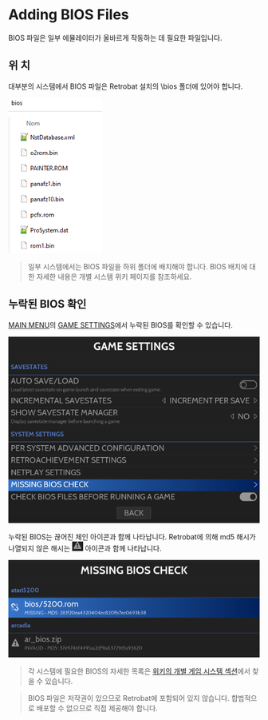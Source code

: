 # Adding BIOS Files

BIOS 파일은 일부 에뮬레이터가 올바르게 작동하는 데 필요한 파일입니다.

## 위 치

대부분의 시스템에서 BIOS 파일은 Retrobat 설치의 \bios 폴더에 있어야 합니다.

![](01.png)

> 일부 시스템에서는 BIOS 파일을 하위 폴더에 배치해야 합니다. BIOS 배치에 대한 자세한 내용은 개별 시스템 위키 페이지를 참조하세요.


## 누락된 BIOS 확인
[MAIN MENU](https://wiki.retrobat.org/navigation/main-menu)의 [GAME SETTINGS](https://wiki.retrobat.org/navigation/main-menu#game-settings)에서 누락된 BIOS를 확인할 수 있습니다.

![](02.png)

누락된 BIOS는 끊어진 체인 아이콘과 함께 나타납니다. Retrobat에 의해 md5 해시가 나열되지 않은 해시는 ![](icon.webp) 아이콘과 함께 나타납니다.

![](03.png)

> 각 시스템에 필요한 BIOS의 자세한 목록은 [위키의 개별 게임 시스템 섹션](https://wiki.retrobat.org/systems-and-emulators/supported-game-systems)에서 찾을 수 있습니다.

> BIOS 파일은 저작권이 있으므로 Retrobat에 포함되어 있지 않습니다. 합법적으로 배포할 수 없으므로 직접 제공해야 합니다.
